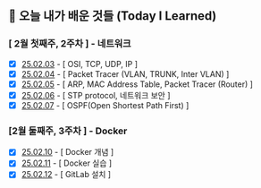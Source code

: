 ## 🚀 오늘 내가 배운 것들 (Today I Learned)

### [ 2월 첫째주, 2주차 ] - 네트워크
- [x] [25.02.03](https://github.com/100-hours-a-week/lily.shin-til/blob/main/Feb/2025-02-03.md) - [ OSI, TCP, UDP, IP ] 
- [x] [25.02.04](https://github.com/100-hours-a-week/lily.shin-til/blob/main/Feb/2025-02-04.md) - [ Packet Tracer (VLAN, TRUNK, Inter VLAN) ]
- [x] [25.02.05](https://github.com/100-hours-a-week/lily.shin-til/blob/main/Feb/2025-02-05.md) - [ ARP, MAC Address Table, Packet Tracer (Router) ]
- [x] [25.02.06](https://github.com/100-hours-a-week/lily.shin-til/blob/main/Feb/2025-02-06.md) - [ STP protocol, 네트워크 보안 ]
- [x] [25.02.07](https://github.com/100-hours-a-week/lily.shin-til/blob/main/Feb/2025-02-07.md) - [ OSPF(Open Shortest Path First) ]

### [2월 둘째주, 3주차 ] - Docker
- [x] [25.02.10](https://github.com/100-hours-a-week/lily.shin-til/blob/main/Feb/2025-02-10.md) - [ Docker 개념 ]
- [x] [25.02.11](https://github.com/100-hours-a-week/lily.shin-til/blob/main/Feb/2025-02-11.md) - [ Docker 실습 ]
- [x] [25.02.12](https://github.com/100-hours-a-week/lily.shin-til/blob/main/Feb/2025-02-12.md) - [ GitLab 설치 ]
